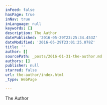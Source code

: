 ```yaml
---
inFeed: false
hasPage: true
inNav: true
inLanguage: null
keywords: []
description: The Author
datePublished: '2016-05-29T23:25:34.453Z'
dateModified: '2016-05-29T23:01:25.078Z'
title: ''
author: []
sourcePath: _posts/2016-01-31-the-author.md
authors: []
publisher: null
starred: false
url: the-author/index.html
_type: WebPage

---
```

The Author